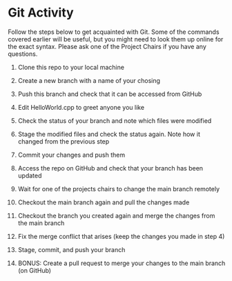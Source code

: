 # Git Activity

Follow the steps below to get acquainted with Git. Some of the commands covered earlier will be
useful, but you might need to look them up online for the exact syntax. Please ask one of the
Project Chairs if you have any questions.

1. Clone this repo to your local machine
2. Create a new branch with a name of your chosing
3. Push this branch and check that it can be accessed from GitHub
4. Edit HelloWorld.cpp to greet anyone you like
5. Check the status of your branch and note which files were modified
6. Stage the modified files and check the status again. Note how it changed from the previous step
7. Commit your changes and push them
8. Access the repo on GitHub and check that your branch has been updated
9. Wait for one of the projects chairs to change the main branch remotely
10. Checkout the main branch again and pull the changes made
11. Checkout the branch you created again and merge the changes from the main branch
12. Fix the merge conflict that arises (keep the changes you made in step 4)
13. Stage, commit, and push your branch

14. BONUS: Create a pull request to merge your changes to the main branch (on GitHub)
